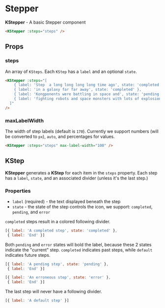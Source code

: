 # Stepper

**KStepper** - A basic Stepper component

<KStepper :steps="defaultItems" />

```html
<KStepper :steps="steps" />
```

## Props

### steps

An array of `KSteps`. Each `KStep` has a `label` and an optional `state`.

<div>
  <KStepper :steps="[
      { label: 'Step  a long long long long time ago', state: 'completed' },
      { label: 'in a galaxy far far away', state: 'completed' },
      { label: 'Kongponents were battling in space and', state: 'pending' },
      { label: 'fighting robots and space monsters with lots of explosions' }
    ]"
  />
</div>

```html
<KStepper :steps="[
    { label: 'Step  a long long long long time ago', state: 'completed' },
    { label: 'in a galaxy far far away', state: 'completed' },
    { label: 'Kongponents were battling in space and', state: 'pending' },
    { label: 'fighting robots and space monsters with lots of explosions' }
  ]"
/>
```

### maxLabelWidth

The width of step labels (default is `170`). Currently we support numbers (will be converted to `px`), `auto`, and percentages for values.

<KStepper :steps="longSteps" max-label-width="100" />

```html
<KStepper :steps="steps" max-label-width="100" />
```

## KStep

**KStepper** generates a **KStep** for each item in the `steps` property. Each step has a `label`, `state`, and an associated divider (unless it's the last step.)

### Properties

- `label` (required) - the text displayed beneath the step
- `state` - the state of the step controls the icon, we support: `completed`, `pending`, and `error`

`completed` steps result in a colored following divider.

<div>
  <KStepper :steps="[
      { label: 'A completed step', state: 'completed' },
      { label: 'End' }
    ]"
  />
</div>

```javascript
[{ label: 'A completed step', state: 'completed' },
 { label: 'End' }]
```

Both `pending` and `error` states will bold the label, because these 2 states indicate the "current" step. `completed` indicates past steps, while `default` indicates future steps.

<div>
  <KStepper :steps="[
      { label: 'A pending step', state: 'pending' },
      { label: 'End' }
    ]"
  />
</div>

```javascript
[{ label: 'A pending step', state: 'pending' },
 { label: 'End' }]
```

<div>
  <KStepper :steps="[
      { label: 'An erroneous step', state: 'error' },
      { label: 'End' }
    ]"
  />
</div>

```javascript
[{ label: 'An erroneous step', state: 'error' },
 { label: 'End' }]
```

The last step will never have a following divider.

<div>
  <KStepper :steps="[
      { label: 'A default step' }
    ]"
  />
</div>

```javascript
[{ label: 'A default step' }]
```

<script>
export default {
  data() {
    return {
      defaultItems: [
        { label: 'And a 1', state: 'completed' },
        { label: 'And a 2', state: 'pending' },
        { label: 'And a 1 2 3 4' }
      ],
      longSteps: [
        { label: 'Step  a long long long long time ago', state: 'completed' },
        { label: 'in a galaxy far far away', state: 'completed' },
        { label: 'Kongponents were battling in space and', state: 'pending' },
        { label: 'fighting robots and space monsters with lots of explosions' }
      ]
    }
  }
}
</script>
